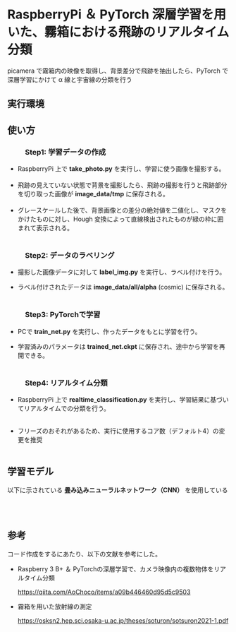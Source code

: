 # RaspberryPi ＆ PyTorch 深層学習を用いた、霧箱における飛跡のリアルタイム分類

picamera で霧箱内の映像を取得し、背景差分で飛跡を抽出したら、PyTorch で深層学習にかけて α 線と宇宙線の分類を行う

<dl>

## <dt>実行環境</dt>

## <dt>使い方</dt>

### <dd>Step1: 学習データの作成

- RaspberryPi 上で **take_photo.py** を実行し、学習に使う画像を撮影する。<br><br>
- 飛跡の見えていない状態で背景を撮影したら、飛跡の撮影を行うと飛跡部分を切り取った画像が **image_data/tmp** に保存される。<br><br>
- グレースケールした後で、背景画像との差分の絶対値を二値化し、マスクをかけたものに対し、Hough 変換によって直線検出されたものが緑の枠に囲まれて表示される。<br><br>

</dd>

### <dd>Step2: データのラベリング

- 撮影した画像データに対して **label_img.py** を実行し、ラベル付けを行う。

- ラベル付けされたデータは  **image_data/all/alpha** (cosmic) に保存される。<br><br>

</dd>

### <dd>Step3: PyTorchで学習

- PCで **train_net.py** を実行し、作ったデータをもとに学習を行う。

- 学習済みのパラメータは  **trained_net.ckpt** に保存され、途中から学習を再開できる。<br><br>

</dd>

### <dd>Step4: リアルタイム分類

- RaspberryPi 上で **realtime_classification.py** を実行し、学習結果に基づいてリアルタイムでの分類を行う。<br><br>

- フリーズのおそれがあるため、実行に使用するコア数（デフォルト4）の変更を推奨<br><br>

</dd>

## <dt>学習モデル</dt>

以下に示されている **畳み込みニューラルネットワーク（CNN）** を使用している

<br><br>

## <dt>参考</dt>

コード作成をするにあたり、以下の文献を参考にした。

- Raspberry 3 B+ ＆ PyTorchの深層学習で、カメラ映像内の複数物体をリアルタイム分類
  
  https://qiita.com/AoChoco/items/a09b446460d95d5c9503

- 霧箱を用いた放射線の測定

  https://osksn2.hep.sci.osaka-u.ac.jp/theses/soturon/sotsuron2021-1.pdf

</dl>
